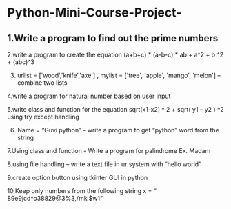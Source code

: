 # Python-Mini-Course-Project-

## 1.Write a program to find out the prime numbers


2.write a program to create the equation (a+b+c) * (a-b-c) * ab + a^2 + b ^2 + (abc)^3




3. urlist = ['wood','knife','axe'] , mylist = ['tree', 'apple', 'mango', 'melon'] – combine two lists


4.write a program for natural number based on user input


5.write class and function for the equation sqrt(x1-x2) ^ 2 + sqrt( y1 – y2 ) ^2 using try except handling


6. Name = “Guvi python” - write a program to get “python” word from the string


7.Using class and function - Write a program for palindrome Ex. Madam



8.using file handling – write a text file in ur system with “hello world”


9.create option button using tkinter GUI in python


10.Keep only numbers from the following string x = “ 89e9jcd^o38829@3%3,/mkl$w1”
